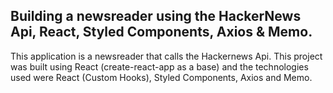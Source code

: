 ## Building a newsreader using the HackerNews Api, React, Styled Components, Axios & Memo.

This application is a newsreader that calls the Hackernews Api. This project was built using React (create-react-app as a base) and the technologies used were React (Custom Hooks), Styled Components, Axios and Memo.
